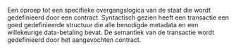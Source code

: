 Een oproep tot een specifieke overgangslogica van de staat die wordt gedefinieerd door een contract. Syntactisch gezien heeft een transactie een goed gedefinieerde structuur die alle benodigde metadata en een willekeurige data-betaling bevat. De semantiek van de transactie wordt gedefinieerd door het aangevochten contract.